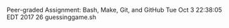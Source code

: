 Peer-graded Assignment: Bash, Make, Git, and GitHub
Tue Oct 3 22:38:05 EDT 2017
      26 guessinggame.sh
